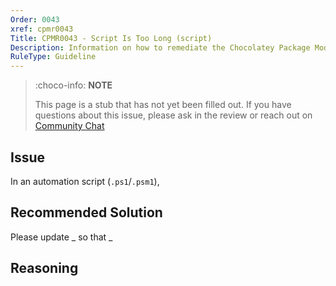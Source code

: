 ```yaml
---
Order: 0043
xref: cpmr0043
Title: CPMR0043 - Script Is Too Long (script)
Description: Information on how to remediate the Chocolatey Package Moderation Rule 0043
RuleType: Guideline
---
```


<?! Include "../../../../../shared/package-validator-rule-guideline.txt" /?>

> :choco-info: **NOTE**
>
> This page is a stub that has not yet been filled out. If you have questions about this issue, please ask in the review or reach out on [Community Chat](https://ch0.co/community)

## Issue

In an automation script (`.ps1`/`.psm1`),

## Recommended Solution

Please update _ so that _

## Reasoning
